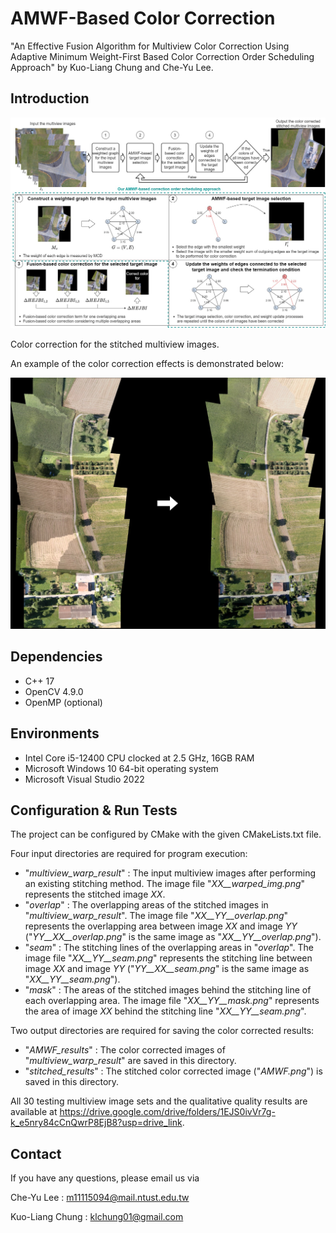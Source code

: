# AMWF-Based Color Correction

"An Effective Fusion Algorithm for Multiview Color Correction Using Adaptive Minimum Weight-First Based Color Correction Order Scheduling Approach" by Kuo-Liang Chung and Che-Yu Lee.

## Introduction

<img src="Docs/flowchart.jpg">

Color correction for the stitched multiview images.

An example of the color correction effects is demonstrated below: 

<img src="Docs/result.jpg"/>

## Dependencies

* C++ 17
* OpenCV 4.9.0
* OpenMP (optional)

## Environments

* Intel Core i5-12400 CPU clocked at 2.5 GHz, 16GB RAM
* Microsoft Windows 10 64-bit operating system
* Microsoft Visual Studio 2022

## Configuration & Run Tests

The project can be configured by CMake with the given CMakeLists.txt file.

Four input directories are required for program execution:

* "*multiview_warp_result*" : The input multiview images after performing an existing stitching method. The image file "*XX__warped_img.png*" represents the stitched image *XX*.
* "*overlap*" : The overlapping areas of the stitched images in "*multiview_warp_result*". The image file "*XX__YY__overlap.png*" represents the overlapping area between image *XX* and image *YY* ("*YY__XX__overlap.png*" is the same image as "*XX__YY__overlap.png*").
* "*seam*" : The stitching lines of the overlapping areas in "*overlap*". The image file "*XX__YY__seam.png*" represents the stitching line between image *XX* and image *YY* ("*YY__XX__seam.png*" is the same image as "*XX__YY__seam.png*").
* "*mask*" : The areas of the stitched images behind the stitching line of each overlapping area. The image file "*XX__YY__mask.png*" represents the area of image *XX* behind the stitching line "*XX__YY__seam.png*".

Two output directories are required for saving the color corrected results:

* "*AMWF_results*" : The color corrected images of "*multiview_warp_result*" are saved in this directory.
* "*stitched_results*" : The stitched color corrected image ("*AMWF.png*") is saved in this directory.

All 30 testing multiview image sets and the qualitative quality results are available at https://drive.google.com/drive/folders/1EJS0ivVr7g-k_e5nry84cCnQwrP8EjB8?usp=drive_link.

## Contact

If you have any questions, please email us via

Che-Yu Lee : m11115094@mail.ntust.edu.tw

Kuo-Liang Chung : klchung01@gmail.com